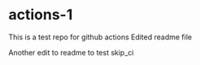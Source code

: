 # actions-1
This is a test repo for github actions
Edited readme file

Another edit to readme to test skip_ci